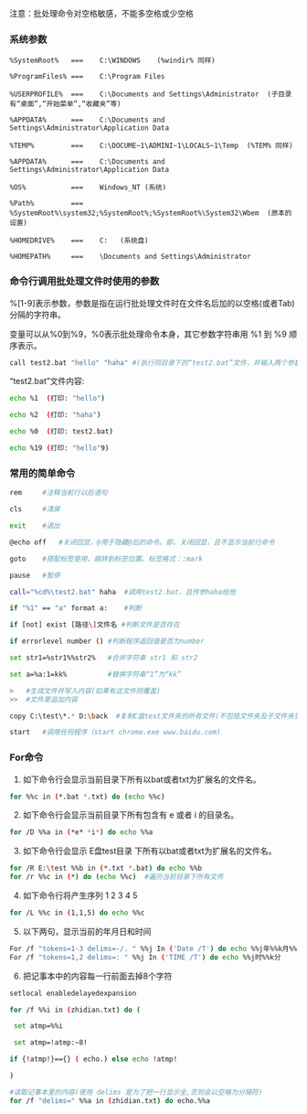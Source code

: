 注意：批处理命令对空格敏感，不能多空格或少空格

### 系统参数

~~~shell
%SystemRoot%   ===    C:\WINDOWS    (%windir% 同样)

%ProgramFiles% ===    C:\Program Files

%USERPROFILE%  ===    C:\Documents and Settings\Administrator  (子目录有“桌面”,“开始菜单”,“收藏夹”等)

%APPDATA%      ===    C:\Documents and Settings\Administrator\Application Data

%TEMP%         ===    C:\DOCUME~1\ADMINI~1\LOCALS~1\Temp  (%TEM% 同样)

%APPDATA%      ===    C:\Documents and Settings\Administrator\Application Data

%OS%           ===    Windows_NT (系统)

%Path%         ===    %SystemRoot%\system32;%SystemRoot%;%SystemRoot%\System32\Wbem  (原本的设置)

%HOMEDRIVE%    ===    C:   (系统盘)

%HOMEPATH%     ===    \Documents and Settings\Administrator
~~~

### 命令行调用批处理文件时使用的参数

%[1-9]表示参数，参数是指在运行批处理文件时在文件名后加的以空格(或者Tab)分隔的字符串。

变量可以从%0到%9，%0表示批处理命令本身，其它参数字符串用 %1 到 %9 顺序表示。

~~~sh
call test2.bat "hello" "haha" #(执行同目录下的“test2.bat”文件，并输入两个参数)
~~~

“test2.bat”文件内容:

~~~sh
echo %1  (打印: "hello")

echo %2  (打印: "haha")

echo %0  (打印: test2.bat)

echo %19 (打印: "hello"9)
~~~

### 常用的简单命令

~~~sh
rem		#注释当前行以后语句

cls		#清屏

exit	#退出

@echo off	#关闭回显，@用于隐藏@后的命令。即，关闭回显，且不显示当前行命令

goto	#搭配标签使用，跳转到标签位置。标签格式：:mark

pause	#暂停

call="%cd%\test2.bat" haha	#调用test2.bat，且传参haha给他

if "%1" == "a" format a:	#判断

if [not] exist [路径\]文件名	#判断文件是否存在

if errorlevel number ()	#判断程序返回值是否为number

set str1=%str1%%str2%   #合并字符串 str1 和 str2

set a=%a:1=kk%			#替换字符串“1”为“kk”

>	#生成文件并写入内容(如果有这文件则覆盖)
>>	#文件里追加内容

copy C:\test\*.* D:\back  #复制C盘test文件夹的所有文件(不包括文件夹及子文件夹里的东西)到D盘的back文件夹

start	#调用任何程序（start chrome.exe www.baidu.com)

~~~

### For命令

1. 如下命令行会显示当前目录下所有以bat或者txt为扩展名的文件名。

~~~sh
for %%c in (*.bat *.txt) do (echo %%c)
~~~

2. 如下命令行会显示当前目录下所有包含有 e 或者 i 的目录名。

~~~sh
for /D %%a in (*e* *i*) do echo %%a
~~~

3. 如下命令行会显示 E盘test目录 下所有以bat或者txt为扩展名的文件名。

~~~sh
for /R E:\test %%b in (*.txt *.bat) do echo %%b
for /r %%c in (*) do (echo %%c)  #遍历当前目录下所有文件
~~~

4. 如下命令行将产生序列 1 2 3 4 5

~~~sh
for /L %%c in (1,1,5) do echo %%c
~~~

5. 以下两句，显示当前的年月日和时间

~~~sh
For /f "tokens=1-3 delims=-/. " %%j In ('Date /T') do echo %%j年%%k月%%l日
For /f "tokens=1,2 delims=: " %%j In ('TIME /T') do echo %%j时%%k分
~~~

6. 把记事本中的内容每一行前面去掉8个字符

~~~sh
setlocal enabledelayedexpansion

for /f %%i in (zhidian.txt) do (

 set atmp=%%i

 set atmp=!atmp:~8!

if {!atmp!}=={} ( echo.) else echo !atmp!

)

#读取记事本里的内容(使用 delims 是为了把一行显示全,否则会以空格为分隔符)
for /f "delims=" %%a in (zhidian.txt) do echo.%%a
~~~